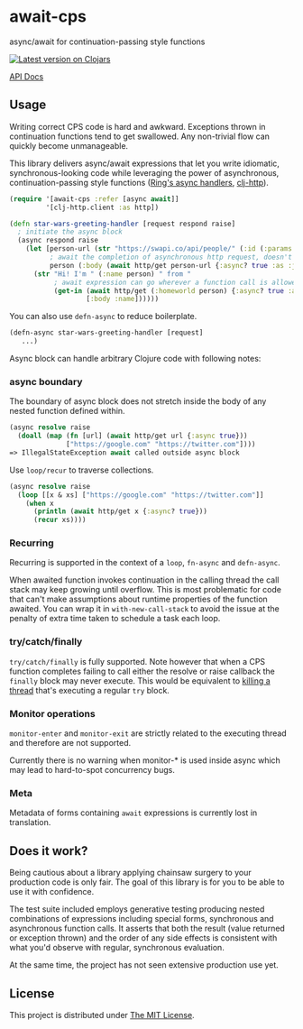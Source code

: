 # await-cps

async/await for continuation-passing style functions

[![Latest version on Clojars](https://clojars.org/await-cps/latest-version.svg)](https://clojars.org/await-cps)

[API Docs](https://cljdoc.org/d/await-cps/await-cps/CURRENT/api/await-cps)

## Usage

Writing correct CPS code is hard and awkward. Exceptions thrown in continuation
functions tend to get swallowed. Any non-trivial flow can quickly become
unmanageable.

This library delivers async/await expressions that let you write idiomatic,
synchronous-looking code while leveraging the power of asynchronous,
continuation-passing style functions
([Ring's async handlers](https://github.com/ring-clojure/ring/wiki/Concepts#handlers),
[clj-http](https://github.com/dakrone/clj-http#async-http-request)).

```clojure
(require '[await-cps :refer [async await]]
         '[clj-http.client :as http])

(defn star-wars-greeting-handler [request respond raise]
  ; initiate the async block
  (async respond raise
    (let [person-url (str "https://swapi.co/api/people/" (:id (:params request)))
          ; await the completion of asynchronous http request, doesn't block the thread 
          person (:body (await http/get person-url {:async? true :as :json}))]
      (str "Hi! I'm " (:name person) " from "
           ; await expression can go wherever a function call is allowed
           (get-in (await http/get (:homeworld person) {:async? true :as :json})
                   [:body :name])))))
```

You can also use `defn-async` to reduce boilerplate.

```clojure
(defn-async star-wars-greeting-handler [request]
   ...)
```

Async block can handle arbitrary Clojure code with following notes:

### async boundary

The boundary of async block does not stretch inside the body of any nested
function defined within.

```clojure
(async resolve raise
  (doall (map (fn [url] (await http/get url {:async true}))
              ["https://google.com" "https://twitter.com"])))
=> IllegalStateException await called outside async block
```

Use `loop/recur` to traverse collections.

```clojure
(async resolve raise
  (loop [[x & xs] ["https://google.com" "https://twitter.com"]]
    (when x
      (println (await http/get x {:async? true}))
      (recur xs))))
```

### Recurring

Recurring is supported in the context of a `loop`, `fn-async` and `defn-async`.

When awaited function invokes continuation in the calling thread the call
stack may keep growing until overflow. This is most problematic for code that
can't make assumptions about runtime properties of the function awaited.
You can wrap it in `with-new-call-stack` to avoid the issue at the penalty
of extra time taken to schedule a task each loop.

### try/catch/finally

`try/catch/finally` is fully supported. Note however that when a CPS function
completes failing to call either the resolve or raise callback the `finally` block
may never execute. This would be equivalent to
[killing a thread](https://docs.oracle.com/javase/tutorial/essential/exceptions/finally.html)
that's executing a regular `try` block.

### Monitor operations

`monitor-enter` and `monitor-exit` are strictly related to the executing thread
and therefore are not supported.

Currently there is no warning when monitor-* is used inside async which
may lead to hard-to-spot concurrency bugs.

### Meta

Metadata of forms containing `await` expressions is currently lost in translation.

## Does it work?

Being cautious about a library applying chainsaw surgery to your production
code is only fair. The goal of this library is for you to be able to use it
with confidence.

The test suite included employs generative testing producing nested combinations
of expressions including special forms, synchronous and asynchronous function
calls. It asserts that both the result (value returned or exception thrown) and
the order of any side effects is consistent with what you'd observe with
regular, synchronous evaluation.

At the same time, the project has not seen extensive production use yet.

## License

This project is distributed under [The MIT License](https://github.com/mszajna/await-cps/blob/master/LICENSE).
